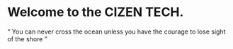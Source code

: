 # Welcome to the CIZEN TECH.

“ You can never cross the ocean unless you have the courage to lose sight of the shore ”

